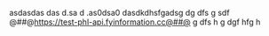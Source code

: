 asdasdas
das
d.sa
d
.as0dsa0
dasdkdhsfgadsg
dg dfs g sdf @##@https://test-phl-api.fyinformation.cc@##@ g dfs h g
dgf
hfg
h
